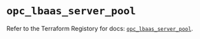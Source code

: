 # `opc_lbaas_server_pool`

Refer to the Terraform Registory for docs: [`opc_lbaas_server_pool`](https://www.terraform.io/docs/providers/opc/r/lbaas_server_pool).
